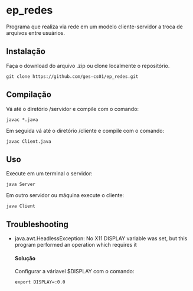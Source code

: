 # ep_redes

Programa que realiza via rede em um modelo cliente-servidor a troca de arquivos entre usuários. 

## Instalação

Faça o download do arquivo .zip ou clone localmente o repositório.

    git clone https://github.com/ges-cs01/ep_redes.git

## Compilação
Vá até o diretório /servidor e compile com o comando:

    javac *.java
    
Em seguida vá até o diretório /cliente e compile com o comando:
    
    javac Client.java
  
## Uso
Execute em um terminal o servidor:

    java Server
    
Em outro servidor ou máquina execute o cliente:

    java Client


## Troubleshooting
  - java.awt.HeadlessException: No X11 DISPLAY variable was set, but this program performed an operation which requires it
      #### Solução
      
      Configurar a váriavel $DISPLAY com o comando:
  
        export DISPLAY=:0.0
  
 





